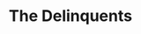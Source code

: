 ---
title: "The Delinquents"
year: 2023
rating: 2.5
stars: "★★½"
rewatched: false
permalink: "the-delinquents-2023"
watched_on: 2024-02-04
---